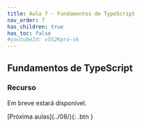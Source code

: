 ```yaml
---
title: Aula 7 - Fundamentos de TypeScript
nav_order: 7
has_children: true
has_toc: false
#youtubeId: v552Kpro-sk
---
```


## Fundamentos de TypeScript

### Recurso

Em breve estará disponível.

<!--
<span class="fs-3">
#[Slides aqui]({{site.baseurl}}/assets/downloads/01-Apresentacao-da-disciplina.pdf){: .btn }
</span>

{% include youtubePlayer.html id=page.youtubeId %}
-->
<span class="fs-3 float-right">
[Próxima aulas](../08/){: .btn }
</span>

